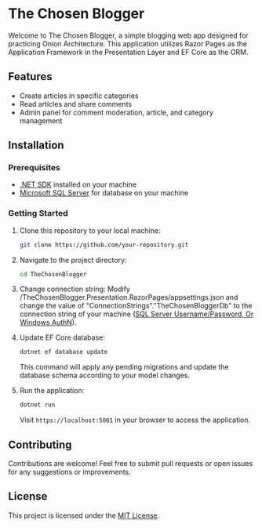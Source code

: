 # The Chosen Blogger

Welcome to The Chosen Blogger, a simple blogging web app designed for practicing Onion Architecture. This application utilizes Razor Pages as the Application Framework in the Presentation Layer and EF Core as the ORM.

## Features

- Create articles in specific categories
- Read articles and share comments
- Admin panel for comment moderation, article, and category management

## Installation

### Prerequisites

- [.NET SDK](https://dotnet.microsoft.com/download) installed on your machine
- [Microsoft SQL Server](https://www.microsoft.com/en-us/sql-server/sql-server-downloads) for database on your machine

### Getting Started

1. Clone this repository to your local machine:

   ```bash
   git clone https://github.com/your-repository.git
   ```

2. Navigate to the project directory:

   ```bash
   cd TheChosenBlogger
   ```

3. Change connection string:
   Modify /TheChosenBlogger.Presentation.RazorPages/appsettings.json and change the value of "ConnectionStrings"."TheChosenBloggerDb" to the connection string of your machine ([SQL Server Username/Password, Or Windows AuthN](https://www.connectionstrings.com/sql-server/)).

5. Update EF Core database:

   ```bash
   dotnet ef database update
   ```

   This command will apply any pending migrations and update the database schema according to your model changes.

6. Run the application:

   ```bash
   dotnet run
   ```

   Visit `https://localhost:5001` in your browser to access the application.

## Contributing

Contributions are welcome! Feel free to submit pull requests or open issues for any suggestions or improvements.

## License

This project is licensed under the [MIT License](LICENSE).
